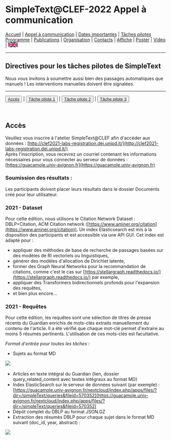 
# SimpleText@CLEF-2022 Appel à communication

[Accueil](./) | [Appel à communication](./CFP) | [Dates importantes](./dates) | [Tâches pilotes](./tasks)  
[Programme](./program) | [Publications](./publications) | [Organisation](./organisation) | [Contacts](./contacts) | [Affiche](./affiche) | [Poster](./poster) | [Video](./video) | [<img src="./en.png" width="30">](../en/CFP)


---

## Directives pour les tâches pilotes de SimpleText

Nous vous invitons à soumettre aussi bien des passages automatiques que manuels ! Les interventions manuelles doivent être signalées.

---

<button>[Accès](./tasks)</button> | <button>[Tâche pilote 1](./task1)</button> | <button>[Tâche pilote 2](./task2)</button> | <button>[Tâche pilote 3](./task3)</button>

<br>

## Accès
Veuillez vous inscrire à l'atelier SimpleText@CLEF afin d'accéder aux données : [http://clef2021-labs-registration.dei.unipd.it/](http://clef2021-labs-registration.dei.unipd.it/)  
Après l'inscription, vous recevrez un courriel contenant les informations nécessaires pour vous connecter au serveur de données : [https://guacamole.univ-avignon.fr](https://guacamole.univ-avignon.fr)

### Soumission des résultats :
Les participants doivent placer leurs résultats dans le dossier Documents créé pour leur utilisateur.

### 2021 - Dataset
Pour cette édition, nous utilisons le Citation Network Dataset : DBLP+Citation, ACM Citation network ([https://www.aminer.org/citation](https://www.aminer.org/citation)). Un index Elasticsearch est mis à la disposition des participants et est accessible via une API GUI. Cet index est adapté pour :
*	appliquer des méthodes de base de recherche de passages basées sur des modèles de RI vectoriels ou linguistiques,
*	générer des modèles d'allocation de Dirichlet latente,
*	former des Graph Neural Networks pour la recommandation de citations, comme c'est le cas sur [https://stellargraph.readthedocs.io/](https://stellargraph.readthedocs.io/) par exemple, 
*	appliquer des Transformers bidirectionnels profonds pour l'expansion des requêtes,
*	et bien plus encore...

### 2021 - Requêtes
Pour cette édition, les requêtes sont une sélection de titres de presse récents du Guardian enrichis de mots-clés extraits manuellement du contenu de l'article. Il a été vérifié que chaque mot-clé permet d'extraire au moins 5 résumés pertinents. L'utilisation de ces mots-clés est facultative.

*Format d'entrée pour toutes les tâches :*
* Sujets au format MD

<img src="../Query1.png">

* Articles en texte intégral du Guardian (lien, dossier query_related_content avec textes intégraux au format MD)
*	Index ElasticSearch sur le serveur de données suivant (par exemple) : [https://guacamole.univ-avignon.fr/nextcloud/index.php/apps/files/?dir=/simpleText/queries&fileid=570352](https://guacamole.univ-avignon.fr/nextcloud/index.php/apps/files/?dir=/simpleText/queries&fileid=570352)
* Dépôt complet du DBLP au format JSON.GZ
* Extraction des résumés DBLP pour chaque sujet dans le format MD suivant (doc_id, year, abstract) :

<img src="../MDformat.png">
